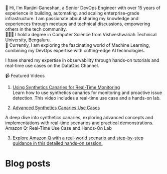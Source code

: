 👩 Hi, I'm Ranjini Ganeshan, a Senior DevOps Engineer with over 15 years of experience in building, automating, and scaling enterprise-grade infrastructure. I am passionate about sharing my knowledge and experiences through meetups and technical discussions, empowering others in the tech community.\
👩🏻‍🎓 I hold a degree in Computer Science from Vishveshwariah Technical University, Bengaluru.\
💭 Currently, I am exploring the fascinating world of Machine Learning, combining my DevOps expertise with cutting-edge AI technologies.

I have shared my expertise in observability through hands-on tutorials and real-time use cases on the DataOps Channel.

📹 Featured Videos
1. [Using Synthetics Canaries for Real-Time Monitoring](https://www.youtube.com/watch?v=0aGuvg0kxSM&t=266s)\
Learn how to use synthetics canaries for monitoring and proactive issue detection. This video includes a real-time use case and a hands-on lab.

2. [Advanced Synthetics Canaries Use Cases](https://www.youtube.com/watch?v=bNgdGGRodZI&t=69s)

A deep dive into synthetics canaries, exploring advanced concepts and implementations with real-time scenarios and practical demonstrations.
Amazon Q: Real-Time Use Case and Hands-On Lab

3. [Explore Amazon Q with a real-world scenario and step-by-step guidance in this detailed hands-on session.](https://www.youtube.com/watch?v=LbOojGStIi4&t=805s)

   
# Blog posts
<!-- BLOG-POST-LIST:START -->
<!-- BLOG-POST-LIST:END -->




